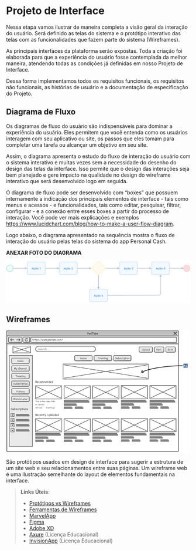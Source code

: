 
# Projeto de Interface

Nessa etapa vamos ilustrar de maneira completa a visão geral da interação do usuário. Será definido as telas do sistema e o protótipo interativo das telas com as funcionalidades que fazem parte do sistema (Wireframes).

As principais interfaces da plataforma serão expostas. Toda a criação foi elaborada para que a experiência do usuário fosse contemplada da melhor maneira, atendendo todas as condições já definidas em nosso Projeto de Interface.

Dessa forma implementamos todos os requisitos funcionais, os requisitos não funcionais, as histórias de usuário e a documentação de especificação do Projeto.

## Diagrama de Fluxo

Os diagramas de fluxo do usuário são indispensáveis para dominar a experiência do usuário. Eles permitem que você entenda como os usuários interagem com seu aplicativo ou site, os passos que eles tomam para completar uma tarefa ou alcançar um objetivo em seu site.

Assim, o diagrama apresenta o estudo do fluxo de interação do usuário com o sistema interativo e  muitas vezes sem a necessidade do desenho do design das telas da interface. Isso permite que o design das interações seja bem planejado e gere impacto na qualidade no design do wireframe interativo que será desenvolvido logo em seguida.

O diagrama de fluxo pode ser desenvolvido com “boxes” que possuem internamente a indicação dos principais elementos de interface - tais como menus e acessos - e funcionalidades, tais como editar, pesquisar, filtrar, configurar - e a conexão entre esses boxes a partir do processo de interação. Você pode ver mais explicações e exemplos https://www.lucidchart.com/blog/how-to-make-a-user-flow-diagram.

Logo abaixo, o diagrama apresentado na sequência mostra o fluxo de interação do usuário pelas telas do sistema do app Personal Cash.


**ANEXAR FOTO DO DIAGRAMA**

![Exemplo de Diagrama de Fluxo](img/diagramafluxo2.jpg)



## Wireframes

![Exemplo de Wireframe](img/wireframe-example.png)

São protótipos usados em design de interface para sugerir a estrutura de um site web e seu relacionamentos entre suas páginas. Um wireframe web é uma ilustração semelhante do layout de elementos fundamentais na interface.
 
> **Links Úteis**:
> - [Protótipos vs Wireframes](https://www.nngroup.com/videos/prototypes-vs-wireframes-ux-projects/)
> - [Ferramentas de Wireframes](https://rockcontent.com/blog/wireframes/)
> - [MarvelApp](https://marvelapp.com/developers/documentation/tutorials/)
> - [Figma](https://www.figma.com/)
> - [Adobe XD](https://www.adobe.com/br/products/xd.html#scroll)
> - [Axure](https://www.axure.com/edu) (Licença Educacional)
> - [InvisionApp](https://www.invisionapp.com/) (Licença Educacional)
